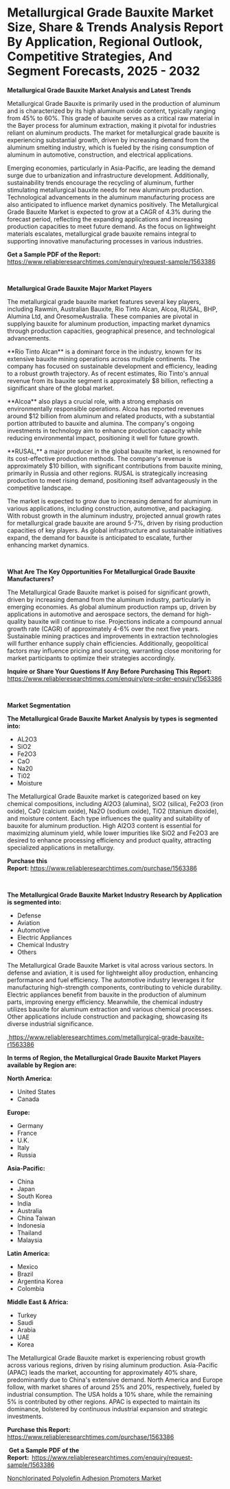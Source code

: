 <p><h1>Metallurgical Grade Bauxite Market Size, Share & Trends Analysis Report By Application, Regional Outlook, Competitive Strategies, And Segment Forecasts, 2025 - 2032</h1></p><p><strong>Metallurgical Grade Bauxite Market Analysis and Latest Trends</strong></p>
<p><p>Metallurgical Grade Bauxite is primarily used in the production of aluminum and is characterized by its high aluminum oxide content, typically ranging from 45% to 60%. This grade of bauxite serves as a critical raw material in the Bayer process for aluminum extraction, making it pivotal for industries reliant on aluminum products. The market for metallurgical grade bauxite is experiencing substantial growth, driven by increasing demand from the aluminum smelting industry, which is fueled by the rising consumption of aluminum in automotive, construction, and electrical applications.</p><p>Emerging economies, particularly in Asia-Pacific, are leading the demand surge due to urbanization and infrastructure development. Additionally, sustainability trends encourage the recycling of aluminum, further stimulating metallurgical bauxite needs for new aluminum production. Technological advancements in the aluminum manufacturing process are also anticipated to influence market dynamics positively. The Metallurgical Grade Bauxite Market is expected to grow at a CAGR of 4.3% during the forecast period, reflecting the expanding applications and increasing production capacities to meet future demand. As the focus on lightweight materials escalates, metallurgical grade bauxite remains integral to supporting innovative manufacturing processes in various industries.</p></p>
<p><strong>Get a Sample PDF of the Report:&nbsp;</strong> <a href="https://www.reliableresearchtimes.com/enquiry/request-sample/1563386?utm_campaign=2105&utm_medium=2&utm_source=Github&utm_content=ia&utm_term=01022025&utm_id=metallurgical-grade-bauxite">https://www.reliableresearchtimes.com/enquiry/request-sample/1563386</a></p>
<p>&nbsp;</p>
<p><strong>Metallurgical Grade Bauxite Major Market Players</strong></p>
<p><p>The metallurgical grade bauxite market features several key players, including Rawmin, Australian Bauxite, Rio Tinto Alcan, Alcoa, RUSAL, BHP, Alumina Ltd, and OresomeAustralia. These companies are pivotal in supplying bauxite for aluminum production, impacting market dynamics through production capacities, geographical presence, and technological advancements.</p><p>**Rio Tinto Alcan** is a dominant force in the industry, known for its extensive bauxite mining operations across multiple continents. The company has focused on sustainable development and efficiency, leading to a robust growth trajectory. As of recent estimates, Rio Tinto's annual revenue from its bauxite segment is approximately $8 billion, reflecting a significant share of the global market.</p><p>**Alcoa** also plays a crucial role, with a strong emphasis on environmentally responsible operations. Alcoa has reported revenues around $12 billion from aluminum and related products, with a substantial portion attributed to bauxite and alumina. The company's ongoing investments in technology aim to enhance production capacity while reducing environmental impact, positioning it well for future growth.</p><p>**RUSAL,** a major producer in the global bauxite market, is renowned for its cost-effective production methods. The company's revenue is approximately $10 billion, with significant contributions from bauxite mining, primarily in Russia and other regions. RUSAL is strategically increasing production to meet rising demand, positioning itself advantageously in the competitive landscape.</p><p>The market is expected to grow due to increasing demand for aluminum in various applications, including construction, automotive, and packaging. With robust growth in the aluminum industry, projected annual growth rates for metallurgical grade bauxite are around 5-7%, driven by rising production capacities of key players. As global infrastructure and sustainable initiatives expand, the demand for bauxite is anticipated to escalate, further enhancing market dynamics.</p></p>
<p>&nbsp;</p>
<p><strong>What Are The Key Opportunities For Metallurgical Grade Bauxite Manufacturers?</strong></p>
<p><p>The Metallurgical Grade Bauxite market is poised for significant growth, driven by increasing demand from the aluminum industry, particularly in emerging economies. As global aluminum production ramps up, driven by applications in automotive and aerospace sectors, the demand for high-quality bauxite will continue to rise. Projections indicate a compound annual growth rate (CAGR) of approximately 4-6% over the next five years. Sustainable mining practices and improvements in extraction technologies will further enhance supply chain efficiencies. Additionally, geopolitical factors may influence pricing and sourcing, warranting close monitoring for market participants to optimize their strategies accordingly.</p></p>
<p><strong>Inquire or Share Your Questions If Any Before Purchasing This Report:</strong> <a href="https://www.reliableresearchtimes.com/enquiry/pre-order-enquiry/1563386?utm_campaign=2105&utm_medium=2&utm_source=Github&utm_content=ia&utm_term=01022025&utm_id=metallurgical-grade-bauxite">https://www.reliableresearchtimes.com/enquiry/pre-order-enquiry/1563386</a></p>
<p>&nbsp;</p>
<p><strong>Market Segmentation</strong></p>
<p><strong>The Metallurgical Grade Bauxite Market Analysis by types is segmented into:</strong></p>
<p><ul><li>AL2O3</li><li>SiO2</li><li>Fe2O3</li><li>CaO</li><li>Na20</li><li>Ti02</li><li>Moisture</li></ul></p>
<p><p>The Metallurgical Grade Bauxite market is categorized based on key chemical compositions, including Al2O3 (alumina), SiO2 (silica), Fe2O3 (iron oxide), CaO (calcium oxide), Na2O (sodium oxide), TiO2 (titanium dioxide), and moisture content. Each type influences the quality and suitability of bauxite for aluminum production. High Al2O3 content is essential for maximizing aluminum yield, while lower impurities like SiO2 and Fe2O3 are desired to enhance processing efficiency and product quality, attracting specialized applications in metallurgy.</p></p>
<p><strong>Purchase this Report:&nbsp;</strong><a href="https://www.reliableresearchtimes.com/purchase/1563386?utm_campaign=2105&utm_medium=2&utm_source=Github&utm_content=ia&utm_term=01022025&utm_id=metallurgical-grade-bauxite">https://www.reliableresearchtimes.com/purchase/1563386</a></p>
<p>&nbsp;</p>
<p><strong>The Metallurgical Grade Bauxite Market Industry Research by Application is segmented into:</strong></p>
<p><ul><li>Defense</li><li>Aviation</li><li>Automotive</li><li>Electric Appliances</li><li>Chemical Industry</li><li>Others</li></ul></p>
<p><p>The Metallurgical Grade Bauxite Market is vital across various sectors. In defense and aviation, it is used for lightweight alloy production, enhancing performance and fuel efficiency. The automotive industry leverages it for manufacturing high-strength components, contributing to vehicle durability. Electric appliances benefit from bauxite in the production of aluminum parts, improving energy efficiency. Meanwhile, the chemical industry utilizes bauxite for aluminum extraction and various chemical processes. Other applications include construction and packaging, showcasing its diverse industrial significance.</p></p>
<p><a href="https://www.reliableresearchtimes.com/metallurgical-grade-bauxite-r1563386?utm_campaign=2105&utm_medium=2&utm_source=Github&utm_content=ia&utm_term=01022025&utm_id=metallurgical-grade-bauxite">&nbsp;https://www.reliableresearchtimes.com/metallurgical-grade-bauxite-r1563386</a></p>
<p><strong>In terms of Region, the Metallurgical Grade Bauxite Market Players available by Region are:</strong></p>
<p>
    <p> <strong> North America: </strong>
        <ul>
            <li>United States</li>
            <li>Canada</li>
        </ul>
        </p> 
    <p> <strong> Europe: </strong>
        <ul>
            <li>Germany</li>
            <li>France</li>
            <li>U.K.</li>
            <li>Italy</li>
            <li>Russia</li>
        </ul>
        </p> 
    <p> <strong> Asia-Pacific: </strong>
        <ul>
            <li>China</li>
            <li>Japan</li>
            <li>South Korea</li>
            <li>India</li>
            <li>Australia</li>
            <li>China Taiwan</li>
            <li>Indonesia</li>
            <li>Thailand</li>
            <li>Malaysia</li>
        </ul>
        </p> 
    <p> <strong> Latin America: </strong>
        <ul>
            <li>Mexico</li>
            <li>Brazil</li>
            <li>Argentina Korea</li>
            <li>Colombia</li>
        </ul>
        </p> 
    <p> <strong> Middle East & Africa: </strong>
        <ul>
            <li>Turkey</li>
            <li>Saudi</li>
            <li>Arabia</li>
            <li>UAE</li>
            <li>Korea</li>
        </ul>
    </p>
    </p>
<p><p>The Metallurgical Grade Bauxite market is experiencing robust growth across various regions, driven by rising aluminum production. Asia-Pacific (APAC) leads the market, accounting for approximately 40% share, predominantly due to China's extensive demand. North America and Europe follow, with market shares of around 25% and 20%, respectively, fueled by industrial consumption. The USA holds a 10% share, while the remaining 5% is contributed by other regions. APAC is expected to maintain its dominance, bolstered by continuous industrial expansion and strategic investments.</p></p>
<p><strong>Purchase this Report: </strong><a href="https://www.reliableresearchtimes.com/purchase/1563386?utm_campaign=2105&utm_medium=2&utm_source=Github&utm_content=ia&utm_term=01022025&utm_id=metallurgical-grade-bauxite">https://www.reliableresearchtimes.com/purchase/1563386</a></p>
<p>&nbsp;<strong>Get a Sample PDF of the Report:&nbsp;&nbsp;</strong><a href="https://www.reliableresearchtimes.com/enquiry/request-sample/1563386?utm_campaign=2105&utm_medium=2&utm_source=Github&utm_content=ia&utm_term=01022025&utm_id=metallurgical-grade-bauxite">https://www.reliableresearchtimes.com/enquiry/request-sample/1563386</a></p>
<p><strong></strong></p>
<p><p><a href="https://github.com/MariaWashington76/Market-Research-Report-List-1/blob/main/nonchlorinated-polyolefin-adhesion-promoters-market.md?utm_campaign=2105&utm_medium=2&utm_source=Github&utm_content=ia&utm_term=01022025&utm_id=metallurgical-grade-bauxite">Nonchlorinated Polyolefin Adhesion Promoters Market</a></p></p>